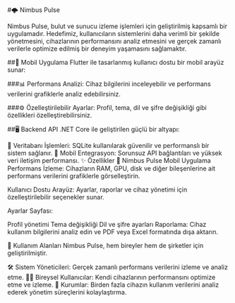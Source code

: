 #🌩️ Nimbus Pulse

Nimbus Pulse, bulut ve sunucu izleme işlemleri için geliştirilmiş kapsamlı bir uygulamadır. Hedefimiz, kullanıcıların sistemlerini daha verimli bir şekilde yönetmesini, cihazlarının performansını analiz etmesini ve gerçek zamanlı verilerle optimize edilmiş bir deneyim yaşamasını sağlamaktır.

##🎨 Mobil Uygulama
Flutter ile tasarlanmış kullanıcı dostu bir mobil arayüz sunar:

###📊 Performans Analizi:
Cihaz bilgilerini inceleyebilir ve performans verilerini grafiklerle analiz edebilirsiniz.

###⚙️ Özelleştirilebilir Ayarlar:
Profil, tema, dil ve şifre değişikliği gibi özellikleri özelleştirebilirsiniz.

##🖥️ Backend API
.NET Core ile geliştirilen güçlü bir altyapı:

📂 Veritabanı İşlemleri:
SQLite kullanılarak güvenilir ve performanslı bir sistem sağlanır.
🔗 Mobil Entegrasyon:
Sorunsuz API bağlantıları ve yüksek veri iletişim performansı.
✨ Özellikler
📱 Nimbus Pulse Mobil Uygulama
Performans İzleme:
Cihazların RAM, GPU, disk ve diğer bileşenlerine ait performans verilerini grafiklerle görselleştirin.

Kullanıcı Dostu Arayüz:
Ayarlar, raporlar ve cihaz yönetimi için özelleştirilebilir seçenekler sunar.

Ayarlar Sayfası:

Profil yönetimi
Tema değişikliği
Dil ve şifre ayarları
Raporlama:
Cihaz kullanım bilgilerini analiz edin ve PDF veya Excel formatında dışa aktarın.

🌟 Kullanım Alanları
Nimbus Pulse, hem bireyler hem de şirketler için geliştirilmiştir.

🛠️ Sistem Yöneticileri:
Gerçek zamanlı performans verilerini izleme ve analiz etme.
👩‍💻 Bireysel Kullanıcılar:
Kendi cihazlarının performansını optimize etme ve izleme.
🏢 Kurumlar:
Birden fazla cihazın kullanım verilerini analiz ederek yönetim süreçlerini kolaylaştırma.
